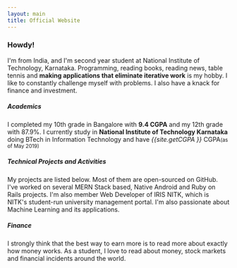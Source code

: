 ```yaml
---
layout: main
title: Official Website
---
```


### Howdy!
I'm from India, and I'm second year student at National Institute of Technology, Karnataka. Programming, reading books, reading news, table tennis and **making applications that eliminate iterative work** is my hobby. I like to constantly challenge myself with problems. I also have a knack for finance and investment.

##### Academics
I completed my 10th grade in Bangalore with **9.4 CGPA** and my 12th grade with
87.9%. I currently study in **National Institute of Technology Karnataka** doing BTech in Information Technology and have <em>{{site.getCGPA }}</em> CGPA<small>(as of May 2019)</small>

##### Technical Projects and Activities
My projects are listed below. Most of them are open-sourced on GitHub. I've worked on several MERN Stack based, Native Android and Ruby on Rails projects. I'm also member Web Developer of IRIS NITK, which is NITK's student-run university management portal. I'm also passionate about Machine Learning and its applications.

##### Finance
I strongly think that the best way to earn more is to read more about exactly how money works. 
As a student, I love to read about money, stock markets and financial incidents around the world.